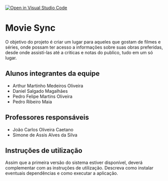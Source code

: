 [![Open in Visual Studio Code](https://classroom.github.com/assets/open-in-vscode-718a45dd9cf7e7f842a935f5ebbe5719a5e09af4491e668f4dbf3b35d5cca122.svg)](https://classroom.github.com/online_ide?assignment_repo_id=10856654&assignment_repo_type=AssignmentRepo)
# Movie Sync
O objetivo do projeto é criar um lugar para aqueles que gostam de filmes e séries, onde possam ter acesso a informações sobre suas obras preferidas, desde onde assisti-las até a criticas e notas do publico, tudo em um só lugar.

## Alunos integrantes da equipe

* Arthur Martinho Medeiros Oliveira
* Daniel Salgado Magalhães
* Pedro Felipe Martins Oliveira
* Pedro Ribeiro Maia

## Professores responsáveis

* João Carlos Oliveira Caetano
* Simone de Assis Alves da Silva

## Instruções de utilização

Assim que a primeira versão do sistema estiver disponível, deverá complementar com as instruções de utilização. Descreva como instalar eventuais dependências e como executar a aplicação.
